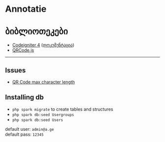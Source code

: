 # Annotatie
# ბიბლიოთეკები
- [Codeigniter 4](https://github.com/codeigniter4/CodeIgniter4) ([დოკუმენტაცია](https://codeigniter.com/user_guide/intro/index.html))
- [QRCode.js](http://davidshimjs.github.io/qrcodejs/) 


---
## Issues
- [QR Code max character length](https://stackoverflow.com/questions/12764334/qr-code-max-char-length)


## Installing db
- `php spark migrate` to create tables and structures
- `php spark db:seed Usergroups`
- `php spark db:seed Users`


default user: `admin@a.ge`\
default pass: `12345`
